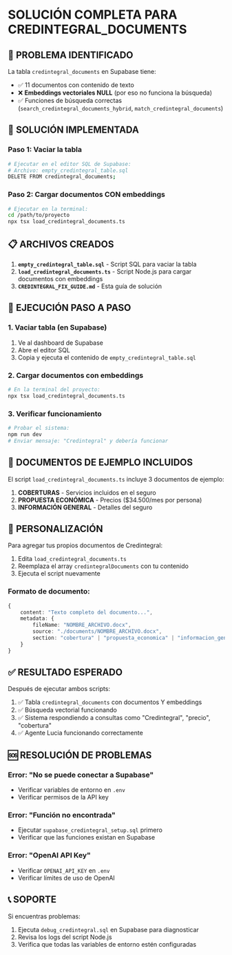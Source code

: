 # SOLUCIÓN COMPLETA PARA CREDINTEGRAL_DOCUMENTS

## 🎯 PROBLEMA IDENTIFICADO

La tabla `credintegral_documents` en Supabase tiene:
- ✅ 11 documentos con contenido de texto
- ❌ **Embeddings vectoriales NULL** (por eso no funciona la búsqueda)
- ✅ Funciones de búsqueda correctas (`search_credintegral_documents_hybrid`, `match_credintegral_documents`)

## 🔧 SOLUCIÓN IMPLEMENTADA

### Paso 1: Vaciar la tabla
```bash
# Ejecutar en el editor SQL de Supabase:
# Archivo: empty_credintegral_table.sql
DELETE FROM credintegral_documents;
```

### Paso 2: Cargar documentos CON embeddings
```bash
# Ejecutar en la terminal:
cd /path/to/proyecto
npx tsx load_credintegral_documents.ts
```

## 📋 ARCHIVOS CREADOS

1. **`empty_credintegral_table.sql`** - Script SQL para vaciar la tabla
2. **`load_credintegral_documents.ts`** - Script Node.js para cargar documentos con embeddings
3. **`CREDINTEGRAL_FIX_GUIDE.md`** - Esta guía de solución

## 🚀 EJECUCIÓN PASO A PASO

### 1. Vaciar tabla (en Supabase)
1. Ve al dashboard de Supabase
2. Abre el editor SQL
3. Copia y ejecuta el contenido de `empty_credintegral_table.sql`

### 2. Cargar documentos con embeddings
```bash
# En la terminal del proyecto:
npx tsx load_credintegral_documents.ts
```

### 3. Verificar funcionamiento
```bash
# Probar el sistema:
npm run dev
# Enviar mensaje: "Credintegral" y debería funcionar
```

## 📄 DOCUMENTOS DE EJEMPLO INCLUIDOS

El script `load_credintegral_documents.ts` incluye 3 documentos de ejemplo:

1. **COBERTURAS** - Servicios incluidos en el seguro
2. **PROPUESTA ECONÓMICA** - Precios ($34.500/mes por persona)
3. **INFORMACIÓN GENERAL** - Detalles del seguro

## 🔄 PERSONALIZACIÓN

Para agregar tus propios documentos de Credintegral:

1. Edita `load_credintegral_documents.ts`
2. Reemplaza el array `credintegralDocuments` con tu contenido
3. Ejecuta el script nuevamente

### Formato de documento:
```typescript
{
    content: "Texto completo del documento...",
    metadata: {
        fileName: "NOMBRE_ARCHIVO.docx",
        source: "./documents/NOMBRE_ARCHIVO.docx",
        section: "cobertura" | "propuesta_economica" | "informacion_general"
    }
}
```

## ✅ RESULTADO ESPERADO

Después de ejecutar ambos scripts:

1. ✅ Tabla `credintegral_documents` con documentos Y embeddings
2. ✅ Búsqueda vectorial funcionando
3. ✅ Sistema respondiendo a consultas como "Credintegral", "precio", "cobertura"
4. ✅ Agente Lucia funcionando correctamente

## 🆘 RESOLUCIÓN DE PROBLEMAS

### Error: "No se puede conectar a Supabase"
- Verificar variables de entorno en `.env`
- Verificar permisos de la API key

### Error: "Función no encontrada"
- Ejecutar `supabase_credintegral_setup.sql` primero
- Verificar que las funciones existan en Supabase

### Error: "OpenAI API Key"
- Verificar `OPENAI_API_KEY` en `.env`
- Verificar límites de uso de OpenAI

## 📞 SOPORTE

Si encuentras problemas:
1. Ejecuta `debug_credintegral.sql` en Supabase para diagnosticar
2. Revisa los logs del script Node.js
3. Verifica que todas las variables de entorno estén configuradas

